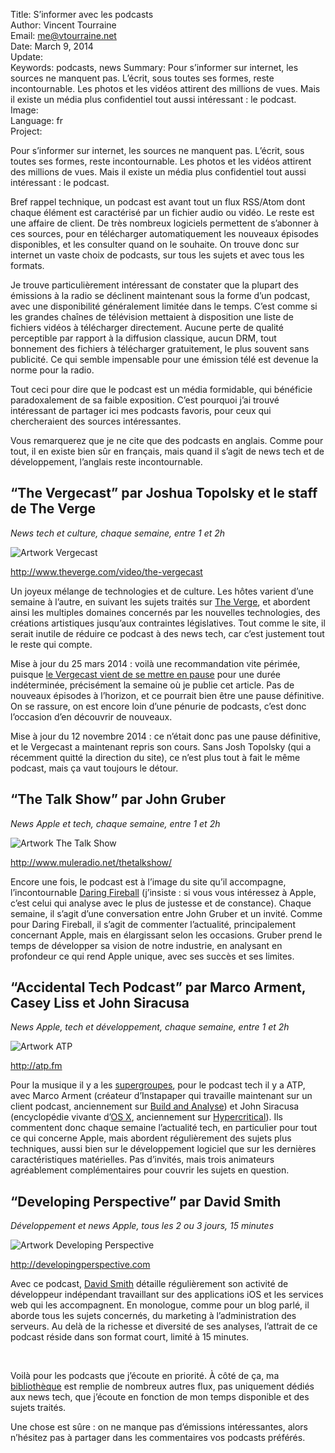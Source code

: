 Title:    S’informer avec les podcasts  
Author:   Vincent Tourraine  
Email:    me@vtourraine.net  
Date:     March 9, 2014  
Update:   
Keywords: podcasts, news
Summary:  Pour s’informer sur internet, les sources ne manquent pas. L’écrit, sous toutes ses formes, reste incontournable. Les photos et les vidéos attirent des millions de vues. Mais il existe un média plus confidentiel tout aussi intéressant : le podcast.  
Image:    
Language: fr  
Project:    

<p>Pour s’informer sur internet, les sources ne manquent pas. L’écrit, sous toutes ses formes, reste incontournable. Les photos et les vidéos attirent des millions de vues. Mais il existe un média plus confidentiel tout aussi intéressant : le podcast.</p>

<p>Bref rappel technique, un podcast est avant tout un flux RSS/Atom dont chaque élément est caractérisé par un fichier audio ou vidéo. Le reste est une affaire de client. De très nombreux logiciels permettent de s’abonner à ces sources, pour en télécharger automatiquement les nouveaux épisodes disponibles, et les consulter quand on le souhaite. On trouve donc sur internet un vaste choix de podcasts, sur tous les sujets et avec tous les formats. </p>
<p>Je trouve particulièrement intéressant de constater que la plupart des émissions à la radio se déclinent maintenant sous la forme d’un podcast, avec une disponibilité généralement limitée dans le temps. C’est comme si les grandes chaînes de télévision mettaient à disposition une liste de fichiers vidéos à télécharger directement. Aucune perte de qualité perceptible par rapport à la diffusion classique, aucun DRM, tout bonnement des fichiers à télécharger gratuitement, le plus souvent sans publicité. Ce qui semble impensable pour une émission télé est devenue la norme pour la radio. </p>
<p>Tout ceci pour dire que le podcast est un média formidable, qui bénéficie paradoxalement de sa faible exposition. C’est pourquoi j’ai trouvé intéressant de partager ici mes podcasts favoris, pour ceux qui chercheraient des sources intéressantes.</p>
<p>Vous remarquerez que je ne cite que des podcasts en anglais. Comme pour tout, il en existe bien sûr en français, mais quand il s’agit de news tech et de développement, l’anglais reste incontournable. </p>

<h2>“The Vergecast” par Joshua Topolsky et le staff de The Verge</h2>
<p><em>News tech et culture, chaque semaine, entre 1 et 2h</em></p>
<div class="slideshow">
	<img src="img/podcasts-tech-apple-news/artwork-vergecast.jpg" alt="Artwork Vergecast" />
</div>
<p><a href="http://www.theverge.com/video/the-vergecast">http://www.theverge.com/video/the-vergecast</a></p>

<p>Un joyeux mélange de technologies et de culture. Les hôtes varient d’une semaine à l’autre, en suivant les sujets traités sur <a href="http://www.theverge.com">The Verge</a>, et abordent ainsi les multiples domaines concernés par les nouvelles technologies, des créations artistiques jusqu’aux contraintes législatives. Tout comme le site, il serait inutile de réduire ce podcast à des news tech, car c’est justement tout le reste qui compte. </p>

<p class="update">
  Mise à jour du 25 mars 2014 : voilà une recommandation vite périmée, puisque <a href="http://www.theverge.com/2014/3/20/5530924/the-vergecast-is-going-on-hiatus-sound-off">le Vergecast vient de se mettre en pause</a> pour une durée indéterminée, précisément la semaine où je publie cet article. Pas de nouveaux épisodes à l’horizon, et ce pourrait bien être une pause définitive. On se rassure, on est encore loin d’une pénurie de podcasts, c’est donc l’occasion d’en découvrir de nouveaux.
</p>
<p class="update">
  Mise à jour du 12 novembre 2014 : ce n’était donc pas une pause définitive, et le Vergecast a maintenant repris son cours. Sans Josh Topolsky (qui a récemment quitté la direction du site), ce n’est plus tout à fait le même podcast, mais ça vaut toujours le détour.
</p>

<h2>“The Talk Show” par John Gruber</h2>
<p><em>News Apple et tech, chaque semaine, entre 1 et 2h</em></p>
<div class="slideshow">
	<img src="img/podcasts-tech-apple-news/artwork-tts.jpg" alt="Artwork The Talk Show" />
</div>
<p><a href="http://www.muleradio.net/thetalkshow/">http://www.muleradio.net/thetalkshow/</a></p>

<p>Encore une fois, le podcast est à l’image du site qu’il accompagne, l’incontournable <a href="http://daringfireball.net">Daring Fireball</a> (j’insiste : si vous vous intéressez à Apple, c’est celui qui analyse avec le plus de justesse et de constance). Chaque semaine, il s’agit d’une conversation entre John Gruber et un invité. Comme pour Daring Fireball, il s’agit de commenter l’actualité, principalement concernant Apple, mais en élargissant selon les occasions. Gruber prend le temps de développer sa vision de notre industrie, en analysant en profondeur ce qui rend Apple unique, avec ses succès et ses limites. </p>

<h2>“Accidental Tech Podcast” par Marco Arment, Casey Liss et John Siracusa</h2><p><em>News Apple, tech et développement, chaque semaine, entre 1 et 2h</em></p>
<div class="slideshow">
	<img src="img/podcasts-tech-apple-news/artwork-atp.jpg" alt="Artwork ATP" />
</div>
<p><a href="http://atp.fm">http://atp.fm</a></p>

<p>Pour la musique il y a les <a href="http://en.wikipedia.org/wiki/Supergroup_(music)">supergroupes</a>, pour le podcast tech il y a ATP, avec Marco Arment (créateur d’Instapaper qui travaille maintenant sur un client podcast, anciennement sur <a href="http://5by5.tv/buildanalyze">Build and Analyse</a>) et John Siracusa (encyclopédie vivante d’<a href="http://arstechnica.com/author/john-siracusa/">OS X</a>, anciennement sur <a href="http://5by5.tv/hypercritical">Hypercritical</a>). Ils commentent donc chaque semaine l’actualité tech, en particulier pour tout ce qui concerne Apple, mais abordent régulièrement des sujets plus techniques, aussi bien sur le développement logiciel que sur les dernières caractéristiques matérielles. Pas d’invités, mais trois animateurs agréablement complémentaires pour couvrir les sujets en question.</p>

<h2>“Developing Perspective” par David Smith</h2>
<p><em>Développement et news Apple, tous les 2 ou 3 jours, 15 minutes</em></p>
<div class="slideshow">
	<img src="img/podcasts-tech-apple-news/artwork-dp.jpg" alt="Artwork Developing Perspective" />
</div>
<p><a href="http://developingperspective.com">http://developingperspective.com</a></p>

<p>Avec ce podcast, <a href="http://david-smith.org">David Smith</a> détaille régulièrement son activité de développeur indépendant travaillant sur des applications iOS et les services web qui les accompagnent. En monologue, comme pour un blog parlé, il aborde tous les sujets concernés, du marketing à l’administration des serveurs. Au delà de la richesse et diversité de ses analyses, l’attrait de ce podcast réside dans son format court, limité à 15 minutes. </p>

<p><br/></p>

<p>Voilà pour les podcasts que j’écoute en priorité. À côté de ça, ma <a href="http://vemedio.com/products/instacast">bibliothèque</a> est remplie de nombreux autres flux, pas uniquement dédiés aux news tech, que j’écoute en fonction de mon temps disponible et des sujets traités. </p>
<p>Une chose est sûre : on ne manque pas d’émissions intéressantes, alors n’hésitez pas à partager dans les commentaires vos podcasts préférés.</p>
